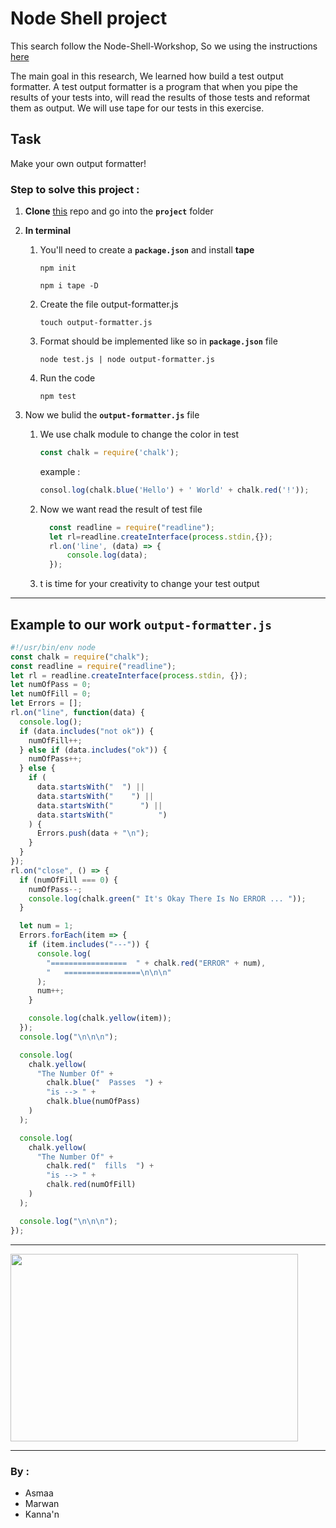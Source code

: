 # Node Shell project

This search follow the Node-Shell-Workshop, So we using the instructions [here](https://github.com/foundersandcoders/Node-Shell-Workshop/blob/master/PROJECT.md)

The main goal in this research, We learned how build a test output formatter.
A test output formatter is a program that when you pipe the results of your tests into, will read the results of those tests and reformat them as output. We will use tape for our tests in this exercise.

## Task
Make your own output formatter!

### Step to solve this project :

1. **Clone** [this](https://github.com/foundersandcoders/Node-Shell-Workshop) repo and go into the **`project`** folder
2. **In terminal**
    1. You'll need to create a **`package.json`** and install **tape**
    
         ~~~
         npm init
         ~~~
         ~~~
         npm i tape -D 
         ~~~

   2. Create the file output-formatter.js

       ~~~
       touch output-formatter.js
       ~~~
  
   3. Format should be implemented like so  in **`package.json`** file

       ~~~
       node test.js | node output-formatter.js
       ~~~
    
   4. Run the code   
   
      ~~~
      npm test
      ~~~

3. Now we bulid the **`output-formatter.js`** file
   
   1. We use chalk module to change the color in test
      ```javascript
      const chalk = require('chalk');
      ```
      example : 
      ```javascript
      consol.log(chalk.blue('Hello') + ' World' + chalk.red('!'));
      ```
    2. Now we want read the result of test file
          ```javascript
            const readline = require("readline");
            let rl=readline.createInterface(process.stdin,{});
            rl.on('line', (data) => {
                console.log(data);
            });
          ```
    3. t is time for your creativity to change your test output
    
--- 
    
## Example to our work **`output-formatter.js`**

```javascript
#!/usr/bin/env node
const chalk = require("chalk");
const readline = require("readline");
let rl = readline.createInterface(process.stdin, {});
let numOfPass = 0;
let numOfFill = 0;
let Errors = [];
rl.on("line", function(data) {
  console.log();
  if (data.includes("not ok")) {
    numOfFill++;
  } else if (data.includes("ok")) {
    numOfPass++;
  } else {
    if (
      data.startsWith("  ") ||
      data.startsWith("    ") ||
      data.startsWith("      ") ||
      data.startsWith("          ")
    ) {
      Errors.push(data + "\n");
    }
  }
});
rl.on("close", () => {
  if (numOfFill === 0) {
    numOfPass--;
    console.log(chalk.green(" It's Okay There Is No ERROR ... "));
  }

  let num = 1;
  Errors.forEach(item => {
    if (item.includes("---")) {
      console.log(
        "=================  " + chalk.red("ERROR" + num),
        "   =================\n\n\n"
      );
      num++;
    }

    console.log(chalk.yellow(item));
  });
  console.log("\n\n\n");

  console.log(
    chalk.yellow(
      "The Number Of" +
        chalk.blue("  Passes  ") +
        "is --> " +
        chalk.blue(numOfPass)
    )
  );

  console.log(
    chalk.yellow(
      "The Number Of" +
        chalk.red("  fills  ") +
        "is --> " +
        chalk.red(numOfFill)
    )
  );

  console.log("\n\n\n");
});

```

---

<img width="460" height="300" src="http://www4.0zz0.com/2018/07/30/15/629911310.png">

---
### By : 
* Asmaa
* Marwan
* Kanna'n
    
